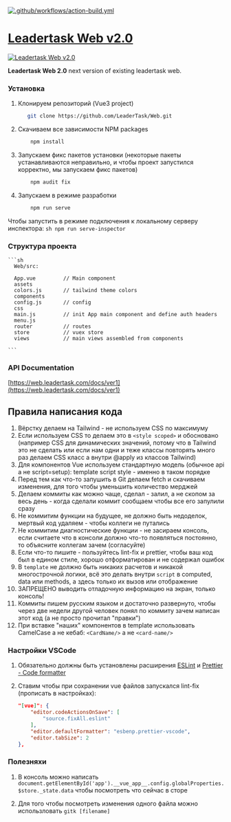 [![.github/workflows/action-build.yml](https://github.com/LeaderTask/Web/actions/workflows/action-build.yml/badge.svg?branch=projects-and-emps&event=push)](https://github.com/LeaderTask/Web/actions/workflows/action-build.yml)
# [Leadertask Web v2.0](https://app.leadertask.ru)

[![Leadertask Web v2.0](images/leadertask_web2.png)](https://app.leadertask.ru)

**Leadertask Web 2.0** next version of existing leadertask web.

### Установка

1. Клонируем репозиторий (Vue3 project)
   ```sh
      git clone https://github.com/LeaderTask/Web.git
    ```
2. Скачиваем все зависимости NPM packages
    ```sh
        npm install
    ```
3. Запускаем фикс пакетов установки (некоторые пакеты устанавливаются неправильно, и чтобы проект запустился корректно, мы запускаем фикс пакетов)
    ```sh
        npm audit fix
    ```
4. Запускаем в режиме разработки
    ```sh
        npm run serve 
    ```

Чтобы запустить в режиме подключения к локальному серверу инспектора:
    ```sh
        npm run serve-inspector 
    ```

### Структура проекта 
    ```sh
      Web/src:

      App.vue         // Main component
      assets
      colors.js       // tailwind theme colors 
      components      
      config.js       // config
      css
      main.js         // init App main component and define auth headers
      menu.js         
      router          // routes
      store           // vuex store
      views           // main views assembled from components

    ```
### API Documentation 
[https://web.leadertask.com/docs/ver1](https://web.leadertask.com/docs/ver1)

## Правила написания кода

1. Вёрстку делаем на Tailwind - не используем CSS по максимуму
2. Если используем CSS то делаем это в `<style scoped>` и обосновано (например CSS для динамических значений, потому что в Tailwind это не сделать или если нам одни и теже классы повторять много раз делаем CSS класс а внутри @apply из классов Tailwind)
3. Для компонентов Vue используем стандартную модель (обычное api а не script=setup): template script style - именно в таком порядке
4. Перед тем как что-то запушить в Git делаем fetch и скачиваем изменения, для того чтобы уменьшить количество мерджей
5. Делаем коммиты как можно чаще, сделал - залил, а не скопом за весь день - когда сделали коммит сообщаем чтобы все его запулили сразу
6. Не коммитим функции на будущее, не должно быть недоделок, мертвый код удаляем - чтобы коллеги не путались
7. Не коммитим диагностические функции - не засираем консоль, если считаете что в консоли должно что-то появляться постоянно, то объясните коллегам зачем (согласуйте)
8. Если что-то пишите - пользуйтесь lint-fix и prettier, чтобы ваш код был в едином стиле, хорошо отформатирован и не содержал ошибок
9. В `template` не должно быть никаких расчетов и никакой многострочной логики, всё это делать внутри `script` в computed, data или methods, а здесь только их вызов или отображение
10. ЗАПРЕЩЕНО выводить отладочную информацию на экран, только консоль!
11. Коммиты пишем русским языком и достаточно развернуто, чтобы через две недели другой человек понял по коммиту зачем написан этот код (а не просто прочитал "правки")
12. При вставке "наших" компонентов в template использовать CamelCase а не кебаб: `<CardName/>` а не `<card-name/>`

### Настройки VSCode

1. Обязательно должны быть установлены расширения [ESLint](https://marketplace.visualstudio.com/items?itemName=dbaeumer.vscode-eslint) и [Prettier - Code formatter](https://marketplace.visualstudio.com/items?itemName=esbenp.prettier-vscode)

2. Ставим чтобы при сохранении vue файлов запускался lint-fix (прописать в настройках):
    ```json
    "[vue]": {
        "editor.codeActionsOnSave": [
            "source.fixAll.eslint"
        ],
        "editor.defaultFormatter": "esbenp.prettier-vscode",
        "editor.tabSize": 2
    },
    ```

### Полезняхи

1. В консоль можно написать `document.getElementById('app').__vue_app__.config.globalProperties.$store._state.data`
чтобы посмотреть что сейчас в сторе

2. Для того чтобы посмотреть изменения одного файла можно использловать `gitk [filename]` 
